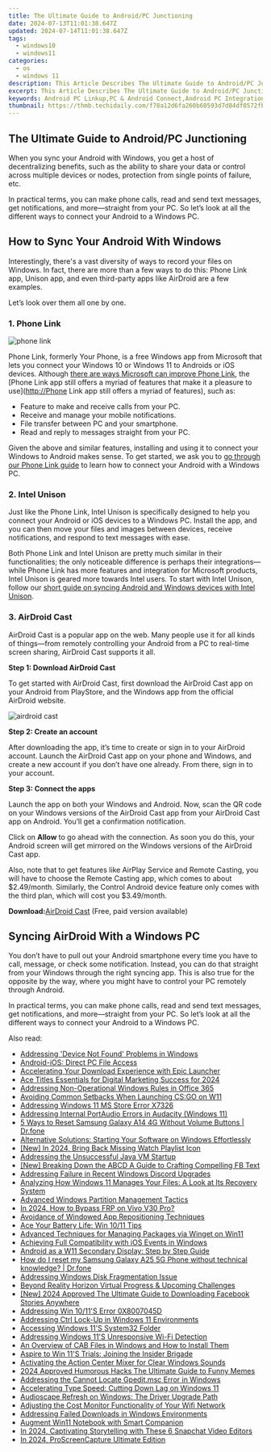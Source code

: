 ```yaml
---
title: The Ultimate Guide to Android/PC Junctioning
date: 2024-07-13T11:01:38.647Z
updated: 2024-07-14T11:01:38.647Z
tags:
  - windows10
  - windows11
categories:
  - os
  - windows 11
description: This Article Describes The Ultimate Guide to Android/PC Junctioning
excerpt: This Article Describes The Ultimate Guide to Android/PC Junctioning
keywords: Android PC Linkup,PC & Android Connect,Android PC Integration,UniPhone-PC Junctioning,Android-PC Interface,PC & Android Sync,Android Device Linkup
thumbnail: https://thmb.techidaily.com/f78a12d6fa260b60593d7d84df0572fbc03e543ca8c86ab396fe09af56299ebf.jpg
---
```


## The Ultimate Guide to Android/PC Junctioning

 When you sync your Android with Windows, you get a host of decentralizing benefits, such as the ability to share your data or control across multiple devices or nodes, protection from single points of failure, etc.

 In practical terms, you can make phone calls, read and send text messages, get notifications, and more—straight from your PC. So let’s look at all the different ways to connect your Android to a Windows PC.

## How to Sync Your Android With Windows

 Interestingly, there's a vast diversity of ways to record your files on Windows. In fact, there are more than a few ways to do this: Phone Link app, Unison app, and even third-party apps like AirDroid are a few examples.

 Let’s look over them all one by one.

### 1\. Phone Link

![phone link](https://static1.makeuseofimages.com/wordpress/wp-content/uploads/2023/05/phone-link.jpg)

 Phone Link, formerly Your Phone, is a free Windows app from Microsoft that lets you connect your Windows 10 or Windows 11 to Androids or iOS devices. Although [there are ways Microsoft can improve Phone Link](https://www.makeuseof.com/ways-microsoft-improve-phone-link-windows-11/), the [Phone Link app still offers a myriad of features that make it a pleasure to use](<http://Phone> Link app still offers a myriad of features), such as:

* Feature to make and receive calls from your PC.
* Receive and manage your mobile notifications.
* File transfer between PC and your smartphone.
* Read and reply to messages straight from your PC.

 Given the above and similar features, installing and using it to connect your Windows to Android makes sense. To get started, we ask you to [go through our Phone Link guide](https://www.makeuseof.com/microsoft-your-phone-app-guide/) to learn how to connect your Android with a Windows PC.

### 2\. Intel Unison

 Just like the Phone Link, Intel Unison is specifically designed to help you connect your Android or iOS devices to a Windows PC. Install the app, and you can then move your files and images between devices, receive notifications, and respond to text messages with ease.

 Both Phone Link and Intel Unison are pretty much similar in their functionalities; the only noticeable difference is perhaps their integrations—while Phone Link has more features and integration for Microsoft products, Intel Unison is geared more towards Intel users. To start with Intel Unison, follow our [short guide on syncing Android and Windows devices with Intel Unison](https://www.makeuseof.com/sync-android-ios-device-windows-11-intel-unison/).

### 3\. AirDroid Cast

 AirDroid Cast is a popular app on the web. Many people use it for all kinds of things—from remotely controlling your Android from a PC to real-time screen sharing, AirDroid Cast supports it all.

**Step 1: Download AirDroid Cast**

 To get started with AirDroid Cast, first download the AirDroid Cast app on your Android from PlayStore, and the Windows app from the official AirDroid website.

![airdroid cast](https://static1.makeuseofimages.com/wordpress/wp-content/uploads/2023/05/airdroid-cast.JPG)

**Step 2: Create an account**

 After downloading the app, it’s time to create or sign in to your AirDroid account. Launch the AirDroid Cast app on your phone and Windows, and create a new account if you don’t have one already. From there, sign in to your account.

**Step 3: Connect the apps**

 Launch the app on both your Windows and Android. Now, scan the QR code on your Windows versions of the AirDroid Cast app from your AirDroid Cast app on Android. You’ll get a confirmation notification.

 Click on **Allow** to go ahead with the connection. As soon you do this, your Android screen will get mirrored on the Windows versions of the AirDroid Cast app.

 Also, note that to get features like AirPlay Service and Remote Casting, you will have to choose the Remote Casting app, which comes to about $2.49/month. Similarly, the Control Android device feature only comes with the third plan, which will cost you $3.49/month.

**Download:**[AirDroid Cast](https://www.airdroid.com/cast/) (Free, paid version available)

## Syncing AirDroid With a Windows PC

 You don’t have to pull out your Android smartphone every time you have to call, message, or check some notification. Instead, you can do that straight from your Windows through the right syncing app. This is also true for the opposite by the way, where you might have to control your PC remotely through Android.

 In practical terms, you can make phone calls, read and send text messages, get notifications, and more—straight from your PC. So let’s look at all the different ways to connect your Android to a Windows PC.



<ins class="adsbygoogle"
      style="display:block"
      data-ad-client="ca-pub-7571918770474297"
      data-ad-slot="8358498916"
      data-ad-format="auto"
      data-full-width-responsive="true"></ins>
<span class="atpl-alsoreadstyle">Also read:</span>
<div><ul>
<li><a href="https://win11.techidaily.com/addressing-device-not-found-problems-in-windows/"><u>Addressing 'Device Not Found' Problems in Windows</u></a></li>
<li><a href="https://win11.techidaily.com/android-ios-direct-pc-file-access/"><u>Android-iOS: Direct PC File Access</u></a></li>
<li><a href="https://win11.techidaily.com/accelerating-your-download-experience-with-epic-launcher/"><u>Accelerating Your Download Experience with Epic Launcher</u></a></li>
<li><a href="https://extra-hints.techidaily.com/ace-titles-essentials-for-digital-marketing-success-for-2024/"><u>Ace Titles  Essentials for Digital Marketing Success for 2024</u></a></li>
<li><a href="https://win11.techidaily.com/addressing-non-operational-windows-rules-in-office-365/"><u>Addressing Non-Operational Windows Rules in Office 365</u></a></li>
<li><a href="https://win11.techidaily.com/avoiding-common-setbacks-when-launching-csgo-on-w11/"><u>Avoiding Common Setbacks When Launching CS:GO on W11</u></a></li>
<li><a href="https://win11.techidaily.com/addressing-windows-11-ms-store-error-x7326/"><u>Addressing Windows 11 MS Store Error X7326</u></a></li>
<li><a href="https://win11.techidaily.com/addressing-internal-portaudio-errors-in-audacity-windows-11/"><u>Addressing Internal PortAudio Errors in Audacity (Windows 11)</u></a></li>
<li><a href="https://phone-solutions.techidaily.com/5-ways-to-reset-samsung-galaxy-a14-4g-without-volume-buttons-drfone-by-drfone-reset-android-reset-android/"><u>5 Ways to Reset Samsung Galaxy A14 4G Without Volume Buttons | Dr.fone</u></a></li>
<li><a href="https://win11.techidaily.com/alternative-solutions-starting-your-software-on-windows-effortlessly/"><u>Alternative Solutions: Starting Your Software on Windows Effortlessly</u></a></li>
<li><a href="https://facebook-video-content.techidaily.com/new-in-2024-bring-back-missing-watch-playlist-icon/"><u>[New] In 2024, Bring Back Missing Watch Playlist Icon</u></a></li>
<li><a href="https://win11.techidaily.com/addressing-the-unsuccessful-java-vm-startup/"><u>Addressing the Unsuccessful Java VM Startup</u></a></li>
<li><a href="https://facebook-clips.techidaily.com/new-breaking-down-the-abcd-a-guide-to-crafting-compelling-fb-text/"><u>[New] Breaking Down the ABCD  A Guide to Crafting Compelling FB Text</u></a></li>
<li><a href="https://win11.techidaily.com/addressing-failure-in-recent-windows-discord-upgrades/"><u>Addressing Failure in Recent Windows Discord Upgrades</u></a></li>
<li><a href="https://win11.techidaily.com/analyzing-how-windows-11-manages-your-files-a-look-at-its-recovery-system/"><u>Analyzing How Windows 11 Manages Your Files: A Look at Its Recovery System</u></a></li>
<li><a href="https://win11.techidaily.com/advanced-windows-partition-management-tactics/"><u>Advanced Windows Partition Management Tactics</u></a></li>
<li><a href="https://bypass-frp.techidaily.com/in-2024-how-to-bypass-frp-on-vivo-v30-pro-by-drfone-android/"><u>In 2024, How to Bypass FRP on Vivo V30 Pro?</u></a></li>
<li><a href="https://win11.techidaily.com/avoidance-of-windowed-app-repositioning-techniques/"><u>Avoidance of Windowed App Repositioning Techniques</u></a></li>
<li><a href="https://win11.techidaily.com/ace-your-battery-life-win-1011-tips/"><u>Ace Your Battery Life: Win 10/11 Tips</u></a></li>
<li><a href="https://win11.techidaily.com/advanced-techniques-for-managing-packages-via-winget-on-win11/"><u>Advanced Techniques for Managing Packages via Winget on Win11</u></a></li>
<li><a href="https://win11.techidaily.com/achieving-full-compatibility-with-ios-events-in-windows/"><u>Achieving Full Compatibility with iOS Events in Windows</u></a></li>
<li><a href="https://win11.techidaily.com/android-as-a-w11-secondary-display-step-by-step-guide/"><u>Android as a W11 Secondary Display: Step by Step Guide</u></a></li>
<li><a href="https://techidaily.com/how-do-i-reset-my-samsung-galaxy-a25-5g-phone-without-technical-knowledge-drfone-by-drfone-reset-android-reset-android/"><u>How do I reset my Samsung Galaxy A25 5G Phone without technical knowledge? | Dr.fone</u></a></li>
<li><a href="https://win11.techidaily.com/addressing-windows-disk-fragmentation-issue/"><u>Addressing Windows Disk Fragmentation Issue</u></a></li>
<li><a href="https://extra-resources.techidaily.com/beyond-reality-horizon-virtual-progress-and-upcoming-challenges/"><u>Beyond Reality Horizon  Virtual Progress & Upcoming Challenges</u></a></li>
<li><a href="https://facebook-video-recording.techidaily.com/new-2024-approved-the-ultimate-guide-to-downloading-facebook-stories-anywhere/"><u>[New] 2024 Approved  The Ultimate Guide to Downloading Facebook Stories Anywhere</u></a></li>
<li><a href="https://win11.techidaily.com/addressing-win-1011s-error-0x8007045d/"><u>Addressing Win 10/11'S Error 0X8007045D</u></a></li>
<li><a href="https://win11.techidaily.com/addressing-ctrl-lock-up-in-windows-11-environments/"><u>Addressing Ctrl Lock-Up in Windows 11 Environments</u></a></li>
<li><a href="https://win11.techidaily.com/accessing-windows-11s-system32-folder/"><u>Accessing Windows 11'S System32 Folder</u></a></li>
<li><a href="https://win11.techidaily.com/addressing-windows-11s-unresponsive-wi-fi-detection/"><u>Addressing Windows 11'S Unresponsive Wi-Fi Detection</u></a></li>
<li><a href="https://win11.techidaily.com/an-overview-of-cab-files-in-windows-and-how-to-install-them/"><u>An Overview of CAB Files in Windows and How to Install Them</u></a></li>
<li><a href="https://win11.techidaily.com/aspire-to-win-11s-trials-joining-the-insider-brigade/"><u>Aspire to Win 11'S Trials: Joining the Insider Brigade</u></a></li>
<li><a href="https://win11.techidaily.com/activating-the-action-center-mixer-for-clear-windows-sounds/"><u>Activating the Action Center Mixer for Clear Windows Sounds</u></a></li>
<li><a href="https://some-knowledge.techidaily.com/2024-approved-humorous-hacks-the-ultimate-guide-to-funny-memes/"><u>2024 Approved  Humorous Hacks  The Ultimate Guide to Funny Memes</u></a></li>
<li><a href="https://win11.techidaily.com/addressing-the-cannot-locate-gpeditmsc-error-in-windows/"><u>Addressing the Cannot Locate Gpedit.msc Error in Windows</u></a></li>
<li><a href="https://win11.techidaily.com/accelerating-type-speed-cutting-down-lag-on-windows-11/"><u>Accelerating Type Speed: Cutting Down Lag on Windows 11</u></a></li>
<li><a href="https://win11.techidaily.com/audioscape-refresh-on-windows-the-driver-upgrade-path/"><u>Audioscape Refresh on Windows: The Driver Upgrade Path</u></a></li>
<li><a href="https://win11.techidaily.com/adjusting-the-cost-monitor-functionality-of-your-wifi-network/"><u>Adjusting the Cost Monitor Functionality of Your Wifi Network</u></a></li>
<li><a href="https://win11.techidaily.com/addressing-failed-downloads-in-windows-environments/"><u>Addressing Failed Downloads in Windows Environments</u></a></li>
<li><a href="https://win11.techidaily.com/augment-win11-notebook-with-smart-companion/"><u>Augment Win11 Notebook with Smart Companion</u></a></li>
<li><a href="https://snapchat-videos.techidaily.com/in-2024-captivating-storytelling-with-these-6-snapchat-video-editors/"><u>In 2024, Captivating Storytelling with These 6 Snapchat Video Editors</u></a></li>
<li><a href="https://screen-sharing-recording.techidaily.com/in-2024-proscreencapture-ultimate-edition/"><u>In 2024, ProScreenCapture Ultimate Edition</u></a></li>
</ul></div>
